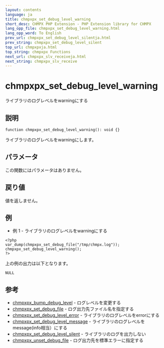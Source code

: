 ```yaml
---
layout: contents
language: ja
title: chmpxpx_set_debug_level_warning
short_desc: CHMPX PHP Extension - PHP Extension library for CHMPX
lang_opp_file: chmpxpx_set_debug_level_warning.html
lang_opp_word: To English
prev_url: chmpxpx_set_debug_level_silentja.html
prev_string: chmpxpx_set_debug_level_silent
top_url: chmpxpxja.html
top_string: chmpxpx Functions
next_url: chmpxpx_slv_receiveja.html
next_string: chmpxpx_slv_receive
---
```


# chmpxpx_set_debug_level_warning
ライブラリのログレベルをwarningにする

## 説明

```
function chmpxpx_set_debug_level_warning(): void {}
```

ライブラリのログレベルをwarningにします。

## パラメータ
この関数にはパラメータはありません。

## 戻り値
値を返しません。 

## 例
- 例 1 - ライブラリのログレベルをwarningにする

```
<?php
var_dump(chmpxpx_set_debug_file("/tmp/chmpx.log"));
chmpxpx_set_debug_level_warning();
?>
```

上の例の出力は以下となります。

```
NULL
```


## 参考
- [chmpxpx_bump_debug_level](chmpxpx_bump_debug_levelja.html) - ログレベルを変更する
- [chmpxpx_set_debug_file](chmpxpx_set_debug_fileja.html) - ログ出力先ファイル名を指定する
- [chmpxpx_set_debug_level_error](chmpxpx_set_debug_level_errorja.html) - ライブラリのログレベルをerrorにする
- [chmpxpx_set_debug_level_message](chmpxpx_set_debug_level_messageja.html) - ライブラリのログレベルをmessage(info相当）にする
- [chmpxpx_set_debug_level_silent](chmpxpx_set_debug_level_silentja.html) - ライブラリのログを出力しない
- [chmpxpx_unset_debug_file](chmpxpx_unset_debug_fileja.html) - ログ出力先を標準エラーに指定する
